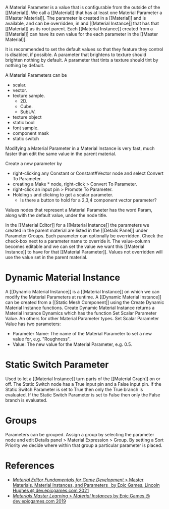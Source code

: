 A Material Parameter is a  value that is configurable from the outside of the [[Material]].
We call a [[Material]] that has at least one Material Parameter a [[Master Material]].
The parameter is created in a [[Material]] and is available, and can be overridden, in and [[Material Instance]] that has that [[Material]] as its root parent.
Each [[Material Instance]] created from  a [[Material]] can have its own value for the each parameter in the [[Master Material]].

It is recommended to set the default values so that they feature they control is disabled, if possible.
A parameter that brightens to texture should brighten nothing by default.
A parameter that tints a texture should tint by nothing by default.

A Material Parameters can be
- scalar.
- vector.
- texture sample.
	- 2D.
	- Cube.
	- SubUV.
- texture object
- static bool
- font sample.
- component mask
- static switch

Modifying a Material Parameter in a Material Instance is very fast, much faster than edit the same value in the parent material.

Create a new parameter by
- right-clicking any Constant or Constant#Vector node and select Convert To Parameter.
- creating a Make * node, right-click > Convert To Parameter.
- right-click an input pin > Promote To Parameter.
- Holding `s` and clicking to get a scalar parameter.
	- Is there a button to hold for a 2,3,4 component vector parameter?

Values nodes that represent a Material Parameter has the word Param, along with the default value, under the node title.

In the [[Material Editor]] for a [[Material Instance]] the parameters we created in the parent material are listed in the [[Details Panel]] under Parameter Groups.
Each parameter can optionally be overridden.
Check the check-box next to a parameter name to override it.
The value-column becomes editable and we can set the value we want this [[Material Instance]] to have for that [[Material Parameter]].
Values not overridden will use the value set in the parent material.


# Dynamic Material Instance

A [[Dynamic Material Instance]] is a [[Material Instance]] on which we can modify the Material Parameters at runtime.
A [[Dynamic Material Instance]] can be created from a [[Static Mesh Component]] using the Create Dynamic Material Instance functions.
Create Dynamic Material Instance returns a Material Instance Dynamics which has the function Set Scalar Parameter Value.
An others for other Material Parameter types.
Set Scalar Parameter Value has two parameters:
- Parameter Name: The name of the Material Parameter to set a new value for, e.g. "Roughness".
- Value: The new value for the Material Parameter, e.g. 0.5.


# Static Switch Parameter

Used to let a [[Material Instance]] turn parts of the [[Material Graph]] on or off.
The Static Switch node has a True input pin and a False input pin.
If the Static Switch Parameter is set to True then only the True branch is evaluated.
If the Static Switch Parameter is set to False then only the False branch is evaluated.

# Groups

Parameters can be grouped.
Assign a group by selecting the parameter node and edit Details panel > Material Expression > Group.
By setting a Sort Priority we decide where within that group a particular parameter is placed.


# References

- [_Material Editor Fundamentals for Game Development_ > Master Materials, Material Instances, and Parameters_ by Epic Games, Lincoln Hughes @ dev.epicgames.com 2021](https://dev.epicgames.com/community/learning/courses/pm/unreal-engine-material-editor-fundamentals-for-game-development/b6Z/unreal-engine-master-materials-material-instances-and-parameters)
- [_Materials Master Learning_ > _Material Instances_ by Epic Games @ dev.epicgames.com 2019](https://dev.epicgames.com/community/learning/courses/2dy/unreal-engine-materials-master-learning/o6r/material-instances)

